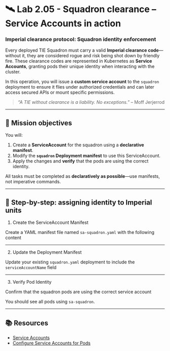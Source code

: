 # 🛰️ Lab 2.05 - Squadron clearance – Service Accounts in action

### **Imperial clearance protocol: Squadron identity enforcement**

Every deployed TIE Squadron must carry a valid **Imperial clearance code**—without it, they are considered rogue and risk being shot down by friendly fire. These clearance codes are represented in Kubernetes as **Service Accounts**, granting pods their unique identity when interacting with the cluster.

In this operation, you will issue a **custom service account** to the `squadron` deployment to ensure it flies under authorized credentials and can later access secured APIs or mount specific permissions.

> *“A TIE without clearance is a liability. No exceptions.”* – Moff Jerjerrod

---

## 🎯 Mission objectives

You will:

1. Create a **ServiceAccount** for the squadron using a **declarative manifest**.
2. Modify the **`squadron` Deployment manifest** to use this ServiceAccount.
3. Apply the changes and **verify** that the pods are using the correct identity.

All tasks must be completed as **declaratively as possible**—use manifests, not imperative commands.

---

## 🧭 Step-by-step: assigning identity to Imperial units

01. Create the ServiceAccount Manifest

Create a YAML manifest file named `sa-squadron.yaml` with the following content

---

02. Update the Deployment Manifest

Update your existing `squadron.yaml` deployment to include the `serviceAccountName` field

---

03. Verify Pod Identity

Confirm that the squadron pods are using the correct service account

You should see all pods using `sa-squadron`.

---

## 📚 Resources
- [Service Accounts](https://kubernetes.io/docs/concepts/security/service-accounts/)
- [Configure Service Accounts for Pods](https://kubernetes.io/docs/tasks/configure-pod-container/configure-service-account/)